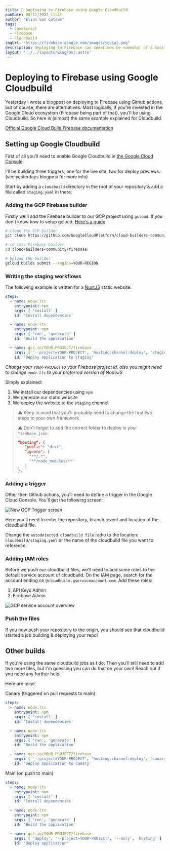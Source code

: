 ```yaml
---
title: 🚀 Deploying to Firebase using Google Cloudbuild 
pubDate: 08/11/2022 11:45
author: "Elian Van Cutsem"
tags:
  - JavaScript
  - Firebase
  - Cloudbuild
imgUrl: "https://firebase.google.com/images/social.png"
description: Deploying to Firebase can sometimes be somewhat of a hassle if you're using the CLI. There is a better way using some sort of CI/CD, Cloudbuild is the example explained here.
layout: '../../layouts/BlogPost.astro'
---
```


# Deploying to Firebase using Google Cloudbuild

Yesterday I wrote a blogpost on deploying to Firebase using Github actions, but of course, there are alternatives. Most logically, if you're invested in the Google Cloud ecosystem (Firebase being part of that), you'll be using Cloudbuild. So here is (almost) the same example explained for Cloudbuild.

[Official Google Cloud Build Firebase documentation](<https://cloud.google.com/build/docs/deploying-builds/deploy-firebase>)

## Setting up Google Cloudbuild

First of all you'll need to enable Google Cloudbuild in [the Google Cloud Console](<https://console.cloud.google.com>).

I'll be building three triggers, one for the live site, two for deploy previews. (see yesterdays blogpost for more info)

Start by adding a `cloudbuild` directory in the root of your repository & add a file called `staging.yaml` in there.

### Adding the GCP Firebase builder

Firstly we'll add the Firebase builder to our GCP project using `gcloud`. If you don't know how to setup gcloud, [Here's a guide](<https://cloud.google.com/sdk/docs/install>)

```bash
# Clone the GCP builder
git clone https://github.com/GoogleCloudPlatform/cloud-builders-community.git

# cd into Firebase builder
cd cloud-builders-community/firebase

# Upload the builder
gcloud builds submit --region=YOUR-REGION
```

### Writing the staging workflows

The following example is written for a [NuxtJS](<https://nuxtjs.org>) static website:

```yaml
steps:
  - name: node:lts
    entrypoint: npm
    args: [ 'install' ]
    id: 'Install dependencies'

  - name: node:lts
    entrypoint: npm
    args: [ 'run', 'generate' ]
    id: 'Build the application'

  - name: gcr.io/YOUR-PROJECT/firebase
    args: [ '--project=YOUR-PROJECT', 'hosting:channel:deploy', 'staging' ]
    id: 'Deploy application to staging'
```

*Change your `YOUR-PROJECT` to your Firebase project id, also you might need to change `node-lts` to your preferred version of NodeJS*

Simply explained:

1. We install our dependencies using `npm`
2. We generate our static website
3. We deploy the website to the `staging` channel

> ⚠️ Keep in mind that you'll probably need to change the first two steps to your own framework

> ⚠️ Don't forget to add the correct folder to deploy in your `firebase.json`:
>
> ```json
> "hosting": {
>    "public": "dist",
>    "ignore": [
>      "**/.*",
>      "**/node_modules/**"
>    ]
> },
>```
>

### Adding a trigger

Other then Github actions, you'll need to define a trigger in the Google Cloud Console. You'll get the following screen:

![New GCP Trigger screen](<https://i.imgur.com/yYRVR1F.png>)

Here you'll need to enter the repository, branch, event and location of the cloudbuild file.

Change the `autodetected cloudbuild file` radio to the location: `cloudbuild/staging.yaml` or the name of the cloudbuild file you want to reference.

### Adding IAM roles

Before we push our cloudbuild files, we'll need to add some roles to the default service account of cloudbuild. On the IAM page, search for the account ending on `@cloudbuild.gserviceaccount.com`. Add these roles:

1. API Keys Admin
2. Firebase Admin

![GCP service account overview](<https://i.imgur.com/oYI1zaM.png>)

### Push the files

If you now push your repository to the origin, you should see that cloudbuild started a job building & deploying your repo!

## Other builds

If you're using the same cloudbuild jobs as I do; Then you'll still need to add two more files, but I'm guessing you can do that on your own! Reach out if you need any further help!

Here are mine:

Canary (triggered on pull requests to main)

```yaml
steps:
  - name: node:lts
    entrypoint: npm
    args: [ 'install' ]
    id: 'Install dependencies'

  - name: node:lts
    entrypoint: npm
    args: [ 'run', 'generate' ]
    id: 'Build the application'

  - name: gcr.io/YOUR-PROJECT/firebase
    args: [ '--project=YOUR-PROJECT', 'hosting:channel:deploy', 'canary' ]
    id: 'Deploy application to Canary'
```

Main (on push to main)

```yaml
steps:
  - name: node:lts
    entrypoint: npm
    args: [ 'install' ]
    id: 'Install dependencies'

  - name: node:lts
    entrypoint: npm
    args: [ 'run', 'generate' ]
    id: 'Build the application'

  - name: gcr.io/YOUR-PROJECT/firebase
    args: [ 'deploy', '--project=YOUR-PROJECT', '--only', 'hosting' ]
    id: 'Deploy application'

```
